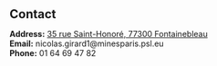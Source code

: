 <h1 id="contact"></h1>

<h2 style="margin: 60px 0px 10px;">Contact</h2>

<p><strong>Address:</strong> <a href="https://www.google.fr/maps/place/35+Rue+Saint-Honor%C3%A9,+77300+Fontainebleau/@48.4036597,2.6943168,16z/data=!4m16!1m9!3m8!1s0x47e5f4865d8f1583:0xb7e8c35a84f426b0!2s35+Rue+Saint-Honor%C3%A9,+77300+Fontainebleau!3b1!8m2!3d48.4035854!4d2.6938979!10e5!16s%2Fg%2F11g9dt41wx!3m5!1s0x47e5f4865d8f1583:0xb7e8c35a84f426b0!8m2!3d48.4035854!4d2.6938979!16s%2Fg%2F11g9dt41wx?entry=ttu">35 rue Saint-Honoré, 77300 Fontainebleau</a>
<br />
<strong>Email:</strong> <email>nicolas.girard1@minesparis.psl.eu</email>
<br />
<strong>Phone:</strong> 01 64 69 47 82</p>
